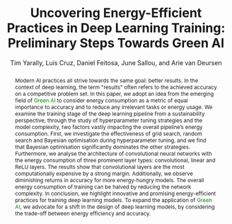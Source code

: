 ---
author: Tim Yarally, Luís Cruz, Daniel Feitosa, June Sallou, and Arie van Deursen
journal: CAIN
title: "Uncovering Energy-Efficient Practices in Deep Learning Training: Preliminary Steps Towards Green AI"
year: 2023
doi: 10.1109/CAIN58948.2023.00012
abstract: "Modern AI practices all strive towards the same goal: better results. In the context of deep learning, the term \"results\" often refers to the achieved accuracy on a competitive problem set. In this paper, we adopt an idea from the emerging field of <span style=\"color:green\"> Green AI </span> to consider energy consumption as a metric of equal importance to accuracy and to reduce any irrelevant tasks or energy usage. We examine the training stage of the deep learning pipeline from a sustainability perspective, through the study of hyperparameter tuning strategies and the model complexity, two factors vastly impacting the overall pipeline’s energy consumption. First, we investigate the effectiveness of grid search, random search and Bayesian optimisation during hyperparameter tuning, and we find that Bayesian optimisation significantly dominates the other strategies. Furthermore, we analyse the architecture of convolutional neural networks with the energy consumption of three prominent layer types: convolutional, linear and ReLU layers. The results show that convolutional layers are the most computationally expensive by a strong margin. Additionally, we observe diminishing returns in accuracy for more energy-hungry models. The overall energy consumption of training can be halved by reducing the network complexity. In conclusion, we highlight innovative and promising energy-efficient practices for training deep learning models. To expand the application of <span style=\"color:green\">Green AI</span>, we advocate for a shift in the design of deep learning models, by considering the trade-off between energy efficiency and accuracy."
bibtex: |-
  @inproceedings{yarally2023uncovering,
    title={Uncovering energy-efficient practices in deep learning training: Preliminary steps towards green ai},
    author={Yarally, Tim and Cruz, Lu{\i}s and Feitosa, Daniel and Sallou, June and Van Deursen, Arie},
    booktitle={2023 IEEE/ACM 2nd International Conference on AI Engineering--Software Engineering for AI (CAIN)},
    pages={25--36},
    year={2023},
    organization={IEEE}
  }
# image: "garciamartin-estimation.png"
tags:
  - Deep Learning
  - Training optimization
annotation: |-
  The paper goes back to the drawing board and analyzes the optimization of Neural Networks not only from the point of view of getting maximum accuracy at any cost but also considering the energy demand of training. To do this, the authors choose the popular FashionMNIST and CIFAR-10 datasets, as well as popular CNN networks included in Pytorch. These have been extensively studied from an accuracy optimization perspective, but this paper is the first to consider the energy usage of the methods. Concretely, the paper focuses on the impact on accuracy and energy efficiency of 1. different hyperparameter optimization methods 2. architecture of the model, and the energy impact of the different types of layers.

  The paper experiments with three methods for hyperparameter optimization: grid search, random search, and Bayesian optimization. For each technique, three networks are trained (DensePolyNN, DenseLinearNN, and SimpleCNN) while optimizing for three or five hyperparameters. The techniques are run for 64 optimization rounds where, for each round, the network is trained and a new set of hyperparameters is determined using the optimization technique. The energy efficiency of each method is evaluated by how many optimization rounds it takes to converge to an optimal accuracy.

  The experiment shows that Bayesian optimization is the most efficient hyperparameter optimization method, taking an average of 27 rounds to reach optimum accuracy, except for a couple of outliers. However, for these outliers the improvement after round 27 is minimal. Comparing grid search and random search, there is no clear winner between the two, and both take longer than 27 rounds to reach optimum accuracy, with much larger jumps than Bayesian optimization after round 27.

  To measure the effect of network architecture on energy consumption, the second experiment tests the SimpleCNN model with different numbers of each type of layer: linear, convolutional, and ReLU layers. The results show that the convolutional layers have the most impact on energy consumption. When reducing the number of convolutional layers to one, the model manages to maintain the accuracy for FashionMNIST while using around 50% energy on average. For the CIFAR-10 dataset, given that it is a more complex dataset, this same setup obtains 6% less average accuracy, with a drop of 12% in maximum accuracy.

  The paper presents relevant new approaches to training neural networks with energy efficiency in mind. It does not introduce any relevant new concepts or more advanced models. Rather, the authors take proven and well-established models and datasets and provide new practices that consider accuracy and energy efficiency, which can be applied to more complex models.
show-thoughts: false
---